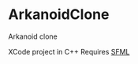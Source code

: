 ArkanoidClone
=============

Arkanoid clone

XCode project in C++
Requires [SFML](http://www.sfml-dev.org/)

